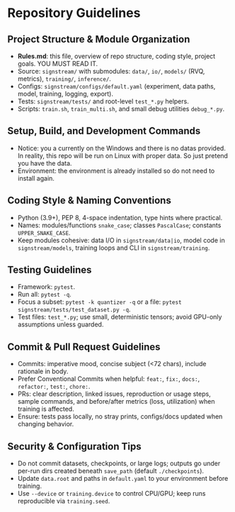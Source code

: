# Repository Guidelines

## Project Structure & Module Organization

- **Rules.md**: this file, overview of repo structure, coding style, project goals. YOU MUST READ IT.
- Source: `signstream/` with submodules: `data/`, `io/`, `models/` (RVQ, metrics), `training/`, `inference/`.
- Configs: `signstream/configs/default.yaml` (experiment, data paths, model, training, logging, export).
- Tests: `signstream/tests/` and root-level `test_*.py` helpers.
- Scripts: `train.sh`, `train_multi.sh`, and small debug utilities `debug_*.py`.

## Setup, Build, and Development Commands

- Notice: you a currently on the Windows and there is no datas provided. In reality, this repo will be run on Linux with proper data. So just pretend you have the data.
- Environment: the environment is already installed so do not need to install again.

## Coding Style & Naming Conventions

- Python (3.9+), PEP 8, 4-space indentation, type hints where practical.
- Names: modules/functions `snake_case`; classes `PascalCase`; constants `UPPER_SNAKE_CASE`.
- Keep modules cohesive: data I/O in `signstream/data|io`, model code in `signstream/models`, training loops and CLI in `signstream/training`.

## Testing Guidelines

- Framework: `pytest`.
- Run all: `pytest -q`.
- Focus a subset: `pytest -k quantizer -q` or a file: `pytest signstream/tests/test_dataset.py -q`.
- Test files: `test_*.py`; use small, deterministic tensors; avoid GPU-only assumptions unless guarded.

## Commit & Pull Request Guidelines

- Commits: imperative mood, concise subject (<72 chars), include rationale in body.
- Prefer Conventional Commits when helpful: `feat:`, `fix:`, `docs:`, `refactor:`, `test:`, `chore:`.
- PRs: clear description, linked issues, reproduction or usage steps, sample commands, and before/after metrics (loss, utilization) when training is affected.
- Ensure: tests pass locally, no stray prints, configs/docs updated when changing behavior.

## Security & Configuration Tips

- Do not commit datasets, checkpoints, or large logs; outputs go under per-run dirs created beneath `save_path` (default `./checkpoints`).
- Update `data.root` and paths in `default.yaml` to your environment before training.
- Use `--device` or `training.device` to control CPU/GPU; keep runs reproducible via `training.seed`.
